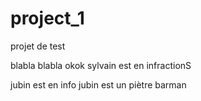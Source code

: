 # project_1
projet de test

 blabla
 blabla
 okok
 sylvain est en infractionS

jubin est en info
jubin est un piètre barman


